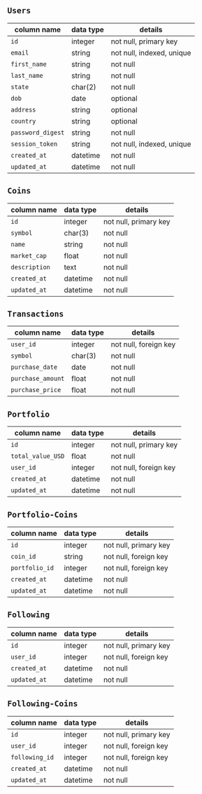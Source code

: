 ## `Users`
column name     | data type | details
----------------|-----------|-----------------------
`id `             | integer   | not null, primary key
`email  `      | string    | not null, indexed, unique
`first_name` | string | not null
`last_name` | string | not null
`state` | char(2) | not null
`dob` | date  | optional
`address` | string | optional
`country` | string  | optional
`password_digest` | string    | not null
`session_token`   | string    | not null, indexed, unique
`created_at` | datetime | not null
`updated_at` | datetime | not null

## `Coins`
column name     | data type | details
----------------|-----------|---------------
`id` | integer | not null, primary key
`symbol` | char(3) | not null
`name` | string | not null
`market_cap` | float | not null
`description` | text | not null
`created_at` | datetime | not null
`updated_at` | datetime | not null

## `Transactions`
column name     | data type | details
----------------|-----------|---------------
`user_id` | integer | not null, foreign key
`symbol` | char(3)  | not null
`purchase_date` | date | not null
`purchase_amount`   | float | not null
`purchase_price` | float  | not null
 
<!-- ## `Prices`
column name     | data type | details
----------------|-----------|---------------
`coin_id` | integer | not null, primary key
`open` | float | not null
`close` | float | not null
`high` | float | not null
`low` | float | not null
`price_date` | date | not null
`created_at` | datetime | not null
`updated_at` | datetime | not null -->

## `Portfolio`
column name | data type | details
------------|-----------|---------
`id` | integer | not null, primary key
`total_value_USD` | float | not null
`user_id` | integer | not null, foreign key
`created_at` | datetime | not null
`updated_at` | datetime | not null

## `Portfolio-Coins`
column name | data type | details
------------|-----------|---------
`id` | integer | not null, primary key
`coin_id` | string | not null, foreign key
`portfolio_id` | integer | not null, foreign key
`created_at` | datetime | not null
`updated_at` | datetime | not null

## `Following`
column name | data type | details
------------|-----------|---------
`id` | integer | not null, primary key
`user_id` | integer | not null, foreign key
`created_at` | datetime | not null
`updated_at` | datetime | not null

## `Following-Coins`
column name | data type | details
------------|-----------|---------
`id` | integer | not null, primary key
`user_id` | integer | not null, foreign key
`following_id` | integer | not null, foreign key
`created_at` | datetime | not null
`updated_at` | datetime | not null